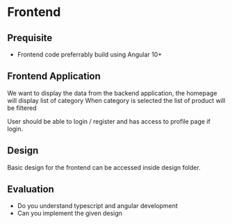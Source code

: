 # Frontend

## Prequisite

* Frontend code preferrably build using Angular 10+


## Frontend Application

We want to display the data from the backend application, 
the homepage will display list of category 
When category is selected the list of product will be filtered 

User should be able to login / register and has access to profile page if login.

## Design

Basic design for the frontend can be accessed inside design folder.


## Evaluation

* Do you understand typescript and angular development
* Can you implement the given design

